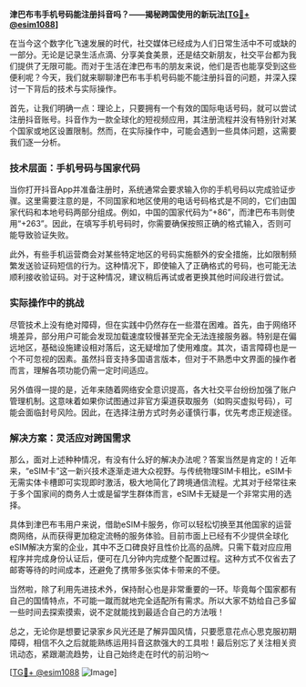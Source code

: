 **津巴布韦手机号码能注册抖音吗？——揭秘跨国使用的新玩法[[TG💪+ @esim1088](https://t.me/s/esim1088)]**

在当今这个数字化飞速发展的时代，社交媒体已经成为人们日常生活中不可或缺的一部分。无论是记录生活点滴、分享美食美景，还是结交新朋友，社交平台都为我们提供了无限可能。而对于生活在津巴布韦的朋友来说，他们是否也能享受到这些便利呢？今天，我们就来聊聊津巴布韦手机号码能不能注册抖音的问题，并深入探讨一下背后的技术与实际操作。

首先，让我们明确一点：理论上，只要拥有一个有效的国际电话号码，就可以尝试注册抖音账号。抖音作为一款全球化的短视频应用，其注册流程并没有特别针对某个国家或地区设置限制。然而，在实际操作中，可能会遇到一些具体问题，这需要我们逐一分析。

### 技术层面：手机号码与国家代码

当你打开抖音App并准备注册时，系统通常会要求输入你的手机号码以完成验证步骤。这里需要注意的是，不同国家和地区使用的电话号码格式是不同的，它们由国家代码和本地号码两部分组成。例如，中国的国家代码为“+86”，而津巴布韦则使用“+263”。因此，在填写手机号码时，你需要确保按照正确的格式输入，否则可能导致验证失败。

此外，有些手机运营商会对某些特定地区的号码实施额外的安全措施，比如限制频繁发送验证码短信的行为。这种情况下，即使输入了正确格式的号码，也可能无法顺利接收验证码。对于这种情况，建议稍后再试或者更换其他时间段进行尝试。

### 实际操作中的挑战

尽管技术上没有绝对障碍，但在实践中仍然存在一些潜在困难。首先，由于网络环境差异，部分用户可能会发现加载速度较慢甚至完全无法连接服务器。特别是在偏远地区，基础设施建设相对落后，这无疑增加了使用难度。其次，语言障碍也是一个不可忽视的因素。虽然抖音支持多国语言版本，但对于不熟悉中文界面的操作者而言，理解各项功能仍需一定时间适应。

另外值得一提的是，近年来随着网络安全意识提高，各大社交平台纷纷加强了账户管理机制。这意味着如果你试图通过非官方渠道获取服务（如购买虚拟号码），可能会面临封号风险。因此，在选择注册方式时务必谨慎行事，优先考虑正规途径。

### 解决方案：灵活应对跨国需求

那么，面对上述种种情况，有没有什么好的解决办法呢？答案当然是肯定的！近年来，“eSIM卡”这一新兴技术逐渐走进大众视野。与传统物理SIM卡相比，eSIM卡无需实体卡槽即可实现即时激活，极大地简化了跨境通信流程。尤其对于经常往来于多个国家间的商务人士或是留学生群体而言，eSIM卡无疑是一个非常实用的选择。

具体到津巴布韦用户来说，借助eSIM卡服务，你可以轻松切换至其他国家的运营商网络，从而获得更加稳定流畅的服务体验。目前市面上已经有不少提供全球化eSIM解决方案的企业，其中不乏口碑良好且性价比高的品牌。只需下载对应应用程序并完成身份认证后，便可在几分钟内完成整个配置过程。这种方式不仅省去了邮寄等待的时间成本，还避免了携带多张实体卡带来的不便。

当然啦，除了利用先进技术外，保持耐心也是非常重要的一环。毕竟每个国家都有自己的国情特点，不可能一蹴而就地完全适配所有需求。所以大家不妨给自己多留一些时间去探索摸索，说不定就能找到最适合自己的方法哦！

总之，无论你是想要记录家乡风光还是了解异国风情，只要愿意花点心思克服初期障碍，相信不久之后就能熟练运用抖音这款强大的工具啦！最后别忘了关注相关资讯动态，紧跟潮流趋势，让自己始终走在时代的前沿哟～

[[TG💪+ @esim1088](https://t.me/s/esim1088) ![Image](https://i.postimg.cc/4NQfJmqS/Snipaste-2025-05-13-00-14-12.png)]